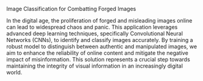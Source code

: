 Image Classification for Combatting Forged Images

In the digital age, the proliferation of forged and misleading images online can lead to widespread chaos and panic. This application leverages advanced deep learning techniques, specifically Convolutional Neural Networks (CNNs), to identify and classify images accurately. By training a robust model to distinguish between authentic and manipulated images, we aim to enhance the reliability of online content and mitigate the negative impact of misinformation. This solution represents a crucial step towards maintaining the integrity of visual information in an increasingly digital world.

